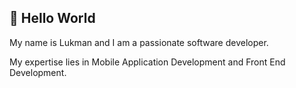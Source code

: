 <h2>👋 Hello World</h2>
<p>My name is Lukman and I am a passionate software developer.</p>
<p>My expertise lies in Mobile Application Development and Front End Development. </p>

<!---
<p>Want to know about me? let's connect:</p>
lhawi/lhawi is a ✨ special ✨ repository because its `README.md` (this file) appears on your GitHub profile.
You can click the Preview link to take a look at your changes.
--->
